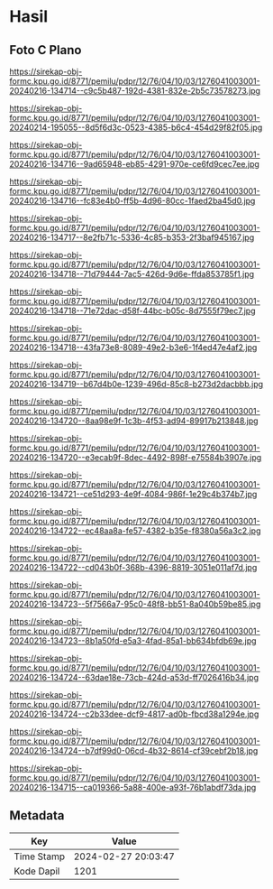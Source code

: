 # Hasil

## Foto C Plano

https://sirekap-obj-formc.kpu.go.id/8771/pemilu/pdpr/12/76/04/10/03/1276041003001-20240216-134714--c9c5b487-192d-4381-832e-2b5c73578273.jpg

https://sirekap-obj-formc.kpu.go.id/8771/pemilu/pdpr/12/76/04/10/03/1276041003001-20240214-195055--8d5f6d3c-0523-4385-b6c4-454d29f82f05.jpg

https://sirekap-obj-formc.kpu.go.id/8771/pemilu/pdpr/12/76/04/10/03/1276041003001-20240216-134716--9ad65948-eb85-4291-970e-ce6fd9cec7ee.jpg

https://sirekap-obj-formc.kpu.go.id/8771/pemilu/pdpr/12/76/04/10/03/1276041003001-20240216-134716--fc83e4b0-ff5b-4d96-80cc-1faed2ba45d0.jpg

https://sirekap-obj-formc.kpu.go.id/8771/pemilu/pdpr/12/76/04/10/03/1276041003001-20240216-134717--8e2fb71c-5336-4c85-b353-2f3baf945167.jpg

https://sirekap-obj-formc.kpu.go.id/8771/pemilu/pdpr/12/76/04/10/03/1276041003001-20240216-134718--71d79444-7ac5-426d-9d6e-ffda853785f1.jpg

https://sirekap-obj-formc.kpu.go.id/8771/pemilu/pdpr/12/76/04/10/03/1276041003001-20240216-134718--71e72dac-d58f-44bc-b05c-8d7555f79ec7.jpg

https://sirekap-obj-formc.kpu.go.id/8771/pemilu/pdpr/12/76/04/10/03/1276041003001-20240216-134718--43fa73e8-8089-49e2-b3e6-1f4ed47e4af2.jpg

https://sirekap-obj-formc.kpu.go.id/8771/pemilu/pdpr/12/76/04/10/03/1276041003001-20240216-134719--b67d4b0e-1239-496d-85c8-b273d2dacbbb.jpg

https://sirekap-obj-formc.kpu.go.id/8771/pemilu/pdpr/12/76/04/10/03/1276041003001-20240216-134720--8aa98e9f-1c3b-4f53-ad94-89917b213848.jpg

https://sirekap-obj-formc.kpu.go.id/8771/pemilu/pdpr/12/76/04/10/03/1276041003001-20240216-134720--e3ecab9f-8dec-4492-898f-e75584b3907e.jpg

https://sirekap-obj-formc.kpu.go.id/8771/pemilu/pdpr/12/76/04/10/03/1276041003001-20240216-134721--ce51d293-4e9f-4084-986f-1e29c4b374b7.jpg

https://sirekap-obj-formc.kpu.go.id/8771/pemilu/pdpr/12/76/04/10/03/1276041003001-20240216-134722--ec48aa8a-fe57-4382-b35e-f8380a56a3c2.jpg

https://sirekap-obj-formc.kpu.go.id/8771/pemilu/pdpr/12/76/04/10/03/1276041003001-20240216-134722--cd043b0f-368b-4396-8819-3051e011af7d.jpg

https://sirekap-obj-formc.kpu.go.id/8771/pemilu/pdpr/12/76/04/10/03/1276041003001-20240216-134723--5f7566a7-95c0-48f8-bb51-8a040b59be85.jpg

https://sirekap-obj-formc.kpu.go.id/8771/pemilu/pdpr/12/76/04/10/03/1276041003001-20240216-134723--8b1a50fd-e5a3-4fad-85a1-bb634bfdb69e.jpg

https://sirekap-obj-formc.kpu.go.id/8771/pemilu/pdpr/12/76/04/10/03/1276041003001-20240216-134724--63dae18e-73cb-424d-a53d-ff7026416b34.jpg

https://sirekap-obj-formc.kpu.go.id/8771/pemilu/pdpr/12/76/04/10/03/1276041003001-20240216-134724--c2b33dee-dcf9-4817-ad0b-fbcd38a1294e.jpg

https://sirekap-obj-formc.kpu.go.id/8771/pemilu/pdpr/12/76/04/10/03/1276041003001-20240216-134724--b7df99d0-06cd-4b32-8614-cf39cebf2b18.jpg

https://sirekap-obj-formc.kpu.go.id/8771/pemilu/pdpr/12/76/04/10/03/1276041003001-20240216-134715--ca019366-5a88-400e-a93f-76b1abdf73da.jpg


## Metadata

| Key        | Value               |
| ---------- | ------------------- |
| Time Stamp | 2024-02-27 20:03:47 |
| Kode Dapil | 1201                |



